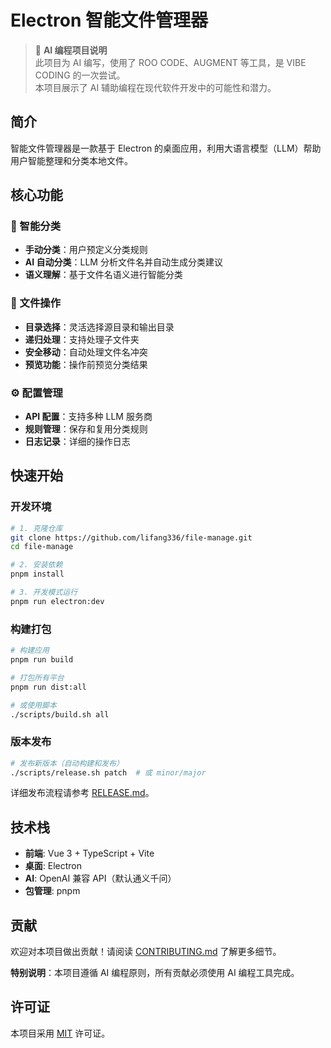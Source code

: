# Electron 智能文件管理器

> 🤖 **AI 编程项目说明**  
> 此项目为 AI 编写，使用了 ROO CODE、AUGMENT 等工具，是 VIBE CODING 的一次尝试。  
> 本项目展示了 AI 辅助编程在现代软件开发中的可能性和潜力。

## 简介

智能文件管理器是一款基于 Electron 的桌面应用，利用大语言模型（LLM）帮助用户智能整理和分类本地文件。

## 核心功能

### 🎯 智能分类
- **手动分类**：用户预定义分类规则
- **AI 自动分类**：LLM 分析文件名并自动生成分类建议
- **语义理解**：基于文件名语义进行智能分类

### 📁 文件操作
- **目录选择**：灵活选择源目录和输出目录
- **递归处理**：支持处理子文件夹
- **安全移动**：自动处理文件名冲突
- **预览功能**：操作前预览分类结果

### ⚙️ 配置管理
- **API 配置**：支持多种 LLM 服务商
- **规则管理**：保存和复用分类规则
- **日志记录**：详细的操作日志

## 快速开始

### 开发环境

```bash
# 1. 克隆仓库
git clone https://github.com/lifang336/file-manage.git
cd file-manage

# 2. 安装依赖
pnpm install

# 3. 开发模式运行
pnpm run electron:dev
```

### 构建打包

```bash
# 构建应用
pnpm run build

# 打包所有平台
pnpm run dist:all

# 或使用脚本
./scripts/build.sh all
```

### 版本发布

```bash
# 发布新版本（自动构建和发布）
./scripts/release.sh patch  # 或 minor/major
```

详细发布流程请参考 [RELEASE.md](RELEASE.md)。

## 技术栈

- **前端**: Vue 3 + TypeScript + Vite
- **桌面**: Electron
- **AI**: OpenAI 兼容 API（默认通义千问）
- **包管理**: pnpm

## 贡献

欢迎对本项目做出贡献！请阅读 [CONTRIBUTING.md](CONTRIBUTING.md) 了解更多细节。

**特别说明**：本项目遵循 AI 编程原则，所有贡献必须使用 AI 编程工具完成。

## 许可证

本项目采用 [MIT](LICENSE) 许可证。
